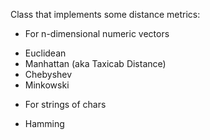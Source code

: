 Class that implements some distance metrics:

* For n-dimensional numeric vectors
- Euclidean
- Manhattan (aka Taxicab Distance)
- Chebyshev
- Minkowski


* For strings of chars
- Hamming
